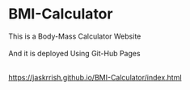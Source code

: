 # BMI-Calculator

This is a Body-Mass Calculator Website <br> <br>
And it is deployed Using Git-Hub Pages <br> <br>

https://jaskrrish.github.io/BMI-Calculator/index.html
